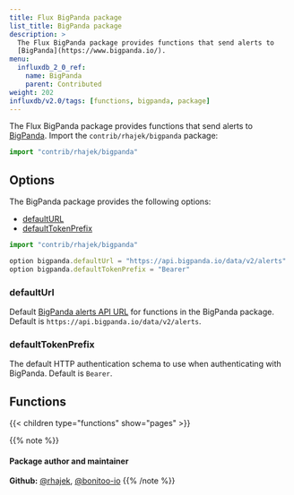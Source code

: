```yaml
---
title: Flux BigPanda package
list_title: BigPanda package
description: >
  The Flux BigPanda package provides functions that send alerts to
  [BigPanda](https://www.bigpanda.io/).
menu:
  influxdb_2_0_ref:
    name: BigPanda
    parent: Contributed
weight: 202
influxdb/v2.0/tags: [functions, bigpanda, package]
---
```


The Flux BigPanda package provides functions that send alerts to
[BigPanda](https://www.bigpanda.io/).
Import the `contrib/rhajek/bigpanda` package:

```js
import "contrib/rhajek/bigpanda"
```

## Options
The BigPanda package provides the following options:

- [defaultURL](#defaulturl)
- [defaultTokenPrefix](#defaulttokenprefix)

```js
import "contrib/rhajek/bigpanda"

option bigpanda.defaultUrl = "https://api.bigpanda.io/data/v2/alerts"
option bigpanda.defaultTokenPrefix = "Bearer"
```

### defaultUrl
Default [BigPanda alerts API URL](https://docs.bigpanda.io/reference#alerts-how-it-works)
for functions in the BigPanda package.
Default is `https://api.bigpanda.io/data/v2/alerts`.

### defaultTokenPrefix
The default HTTP authentication schema to use when authenticating with BigPanda.
Default is `Bearer`.

## Functions
{{< children type="functions" show="pages" >}}

{{% note %}}
#### Package author and maintainer
**Github:** [@rhajek](https://github.com/rhajek), [@bonitoo-io](https://github.com/bonitoo-io)
{{% /note %}}
